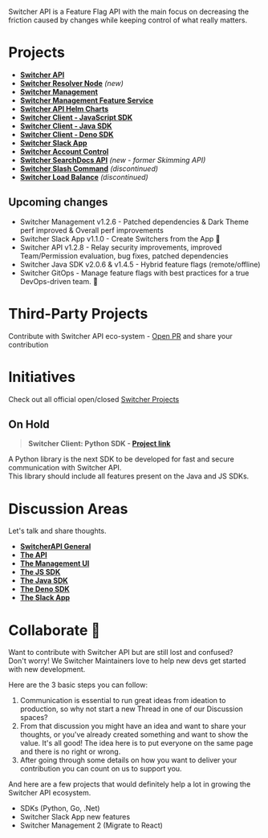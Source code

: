 Switcher API is a Feature Flag API with the main focus on decreasing the friction caused by changes while keeping control of what really matters.

# Projects
- [**Switcher API**](https://github.com/switcherapi/switcher-api)
- [**Switcher Resolver Node**](https://github.com/switcherapi/switcher-resolver-node) *(new)*
- [**Switcher Management**](https://github.com/switcherapi/switcher-management)
- [**Switcher Management Feature Service**](https://github.com/switcherapi/switcher-management-feature)
- [**Switcher API Helm Charts**](https://github.com/switcherapi/helm-charts)
- [**Switcher Client - JavaScript SDK**](https://github.com/switcherapi/switcher-client-js)
- [**Switcher Client - Java SDK**](https://github.com/switcherapi/switcher-client-java)
- [**Switcher Client - Deno SDK**](https://github.com/switcherapi/switcher-client-deno)
- [**Switcher Slack App**](https://github.com/switcherapi/switcher-slack-app)
- [**Switcher Account Control**](https://github.com/switcherapi/switcher-ac)
- [**Switcher SearchDocs API**](https://github.com/switcherapi/switcher-searchdocs) *(new - former Skimming API)*
- [**Switcher Slash Command**](https://github.com/switcherapi/switcher-slash-webhook) *(discontinued)*
- [**Switcher Load Balance**](https://github.com/switcherapi/switcher-load-balance) *(discontinued)*

## Upcoming changes
- Switcher Management v1.2.6 - Patched dependencies & Dark Theme perf improved & Overall perf improvements
- Switcher Slack App v1.1.0 - Create Switchers from the App :rocket:
- Switcher API v1.2.8 - Relay security improvements, improved Team/Permission evaluation, bug fixes, patched dependencies
- Switcher Java SDK v2.0.6 & v1.4.5 - Hybrid feature flags (remote/offline)
- Switcher GitOps - Manage feature flags with best practices for a true DevOps-driven team. 🚀

# Third-Party Projects
Contribute with Switcher API eco-system - [Open PR](https://github.com/switcherapi/.github/issues) and share your contribution

# Initiatives
Check out all official open/closed [Switcher Projects](https://github.com/orgs/switcherapi/projects?type=beta)

## On Hold

> **Switcher Client: Python SDK - [**Project link**](https://github.com/orgs/switcherapi/projects/2)**

A Python library is the next SDK to be developed for fast and secure communication with Switcher API.<br>
This library should include all features present on the Java and JS SDKs.

# Discussion Areas

Let's talk and share thoughts.

- [**SwitcherAPI General**](https://github.com/orgs/switcherapi/discussions)
- [**The API**](https://github.com/switcherapi/switcher-api/discussions)
- [**The Management UI**](https://github.com/switcherapi/switcher-management/discussions)
- [**The JS SDK**](https://github.com/switcherapi/switcher-client-master/discussions)
- [**The Java SDK**](https://github.com/switcherapi/switcher-client/discussions)
- [**The Deno SDK**](https://github.com/switcherapi/switcher-client-deno/discussions)
- [**The Slack App**](https://github.com/switcherapi/switcher-slack-app/discussions)

# Collaborate :rocket:

Want to contribute with Switcher API but are still lost and confused?<br>
Don't worry! We Switcher Maintainers love to help new devs get started with new development.

Here are the 3 basic steps you can follow:
1. Communication is essential to run great ideas from ideation to production, so why not start a new Thread in one of our Discussion spaces?
2. From that discussion you might have an idea and want to share your thoughts, or you've already created something and want to show the value. It's all good! The idea here is to put everyone on the same page and there is no right or wrong.
3. After going through some details on how you want to deliver your contribution you can count on us to support you.

And here are a few projects that would definitely help a lot in growing the Switcher API ecosystem.
- SDKs (Python, Go, .Net)
- Switcher Slack App new features
- Switcher Management 2 (Migrate to React)
